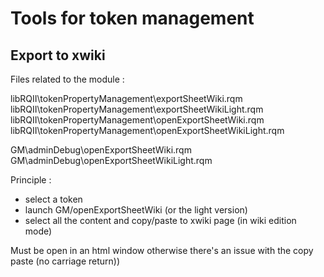 # Tools for token management

## Export to xwiki

Files related to the module :

libRQII\tokenPropertyManagement\exportSheetWiki.rqm
libRQII\tokenPropertyManagement\exportSheetWikiLight.rqm
libRQII\tokenPropertyManagement\openExportSheetWiki.rqm
libRQII\tokenPropertyManagement\openExportSheetWikiLight.rqm

GM\adminDebug\openExportSheetWiki.rqm
GM\adminDebug\openExportSheetWikiLight.rqm

Principle :
- select a token
- launch GM/openExportSheetWiki (or the light version)
- select all the content and copy/paste to xwiki page (in wiki edition mode)

Must be open in an html window otherwise there's an issue with the copy paste (no carriage return))
